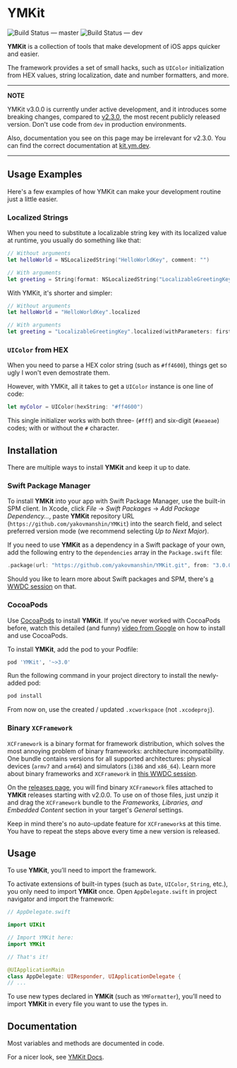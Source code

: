 # YMKit

![Build Status — master](https://go.ym.dev/ymkit-ci-master)
![Build Status — dev](https://go.ym.dev/ymkit-ci-dev)

**YMKit** is a collection of tools that make development of iOS apps quicker and easier.

The framework provides a set of small hacks, such as `UIColor` initialization from HEX values, string localization, date and number formatters, and more.

---

**NOTE**

YMKit v3.0.0 is currently under active development, and it introduces some breaking changes, compared to [v2.3.0](https://github.com/yakovmanshin/YMKit/releases/tag/v2.3.0), the most recent publicly released version. Don't use code from `dev` in production environments.

Also, documentation you see on this page may be irrelevant for v2.3.0. You can find the correct documentation at [kit.ym.dev](https://kit.ym.dev/).

---

## Usage Examples

Here's a few examples of how YMKit can make your development routine just a little easier.

### Localized Strings
When you need to substitute a localizable string key with its localized value at runtime, you usually do something like that:

```swift
// Without arguments
let helloWorld = NSLocalizedString("HelloWorldKey", comment: "")

// With arguments
let greeting = String(format: NSLocalizedString("LocalizableGreetingKey", comment: ""), firstName, lastName)
```

With YMKit, it's shorter and simpler:

```swift
// Without arguments
let helloWorld = "HelloWorldKey".localized

// With arguments
let greeting = "LocalizableGreetingKey".localized(withParameters: firstName, lastName)
```

### `UIColor` from HEX

When you need to parse a HEX color string (such as `#ff4600`), things get so ugly I won't even demostrate them.

However, with YMKit, all it takes to get a `UIColor` instance is one line of code:

```swift
let myColor = UIColor(hexString: "#ff4600")
```

This single initializer works with both three- (`#fff`) and six-digit (`#aeaeae`) codes; with or without the `#` character.

## Installation
There are multiple ways to install **YMKit** and keep it up to date.

### Swift Package Manager
To install **YMKit** into your app with Swift Package Manager, use the built-in SPM client. In Xcode, click *File* → *Swift Packages* → *Add Package Dependency…*, paste **YMKit** repository URL (`https://github.com/yakovmanshin/YMKit`) into the search field, and select preferred version mode (we recommend selecting *Up to Next Major*).

If you need to use **YMKit** as a dependency in a Swift package of your own, add the following entry to the `dependencies` array in the `Package.swift` file:

```swift
.package(url: "https://github.com/yakovmanshin/YMKit.git", from: "3.0.0")
```

Should you like to learn more about Swift packages and SPM, there's [a WWDC session](https://fwd2.net/33lDCqq) on that.

### CocoaPods
Use [CocoaPods](https://fwd2.net/cocoapods) to install **YMKit**. If you’ve never worked with CocoaPods before, watch this detailed (and funny) [video from Google](https://fwd2.net/cocoapods-tutorial) on how to install and use CocoaPods.

To install **YMKit**, add the pod to your Podfile:
```ruby
pod 'YMKit', '~>3.0'
```

Run the following command in your project directory to install the newly-added pod:
```ruby
pod install
```

From now on, use the created / updated `.xcworkspace` (not `.xcodeproj`).

### Binary `XCFramework`
`XCFramework` is a binary format for framework distribution, which solves the most annoying problem of binary frameworks: architecture incompatibility. One bundle contains versions for all supported architectures: physical devices (`armv7` and `arm64`) and simulators (`i386` and `x86_64`). Learn more about binary frameworks and `XCFramework` in [this WWDC session](https://fwd2.net/32jBVIz).

On the [releases page](https://github.com/yakovmanshin/YMKit/releases), you will find binary `XCFramework` files attached to **YMKit** releases starting with v2.0.0. To use on of those files, just unzip it and drag the `XCFramework` bundle to the *Frameworks, Libraries, and Embedded Content* section in your target's *General* settings.

Keep in mind there's no auto-update feature for `XCFramework`s at this time. You have to repeat the steps above every time a new version is released.

## Usage
To use **YMKit**, you’ll need to import the framework.

To activate extensions of built-in types (such as `Date`, `UIColor`, `String`, etc.), you only need to import **YMKit** once. Open `AppDelegate.swift` in project navigator and import the framework:
```swift
// AppDelegate.swift

import UIKit

// Import YMKit here:
import YMKit

// That's it!

@UIApplicationMain
class AppDelegate: UIResponder, UIApplicationDelegate {
// ...
```

To use new types declared in **YMKit** (such as `YMFormatter`), you’ll need to import **YMKit** in every file you want to use the types in.

## Documentation
Most variables and methods are documented in code.

For a nicer look, see [YMKit Docs](https://kit.ym.dev/).
